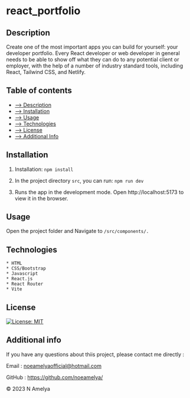 # react_portfolio

## Description

Create one of the most important apps you can build for yourself: your developer portfolio.
Every React developer or web developer in general needs to be able to show off what they can do to any potential client or employer, with the help of a number of industry standard tools, including React, Tailwind CSS, and Netlify.


## Table of contents

- [--> Description](#description)
- [--> Installation](#installation)
- [--> Usage](#usage)
- [--> Technologies](Technologies)
- [--> License](#license)
- [--> Additional Info](#additional-info)

## Installation

1. Installation: ```npm install```

2. In the project directory ```src```, you can run: ```npm run dev```

3. Runs the app in the development mode.
Open http://localhost:5173 to view it in the browser. 


## Usage
Open the project folder and Navigate to ```/src/components/.```



## Technologies

    * HTML
    * CSS/Bootstrap
    * Javascript
    * React.js
    * React Router
    * Vite

## License

[![License: MIT](https://img.shields.io/badge/License-MIT-yellow.svg)](https://opensource.org/licenses/MIT)

## Additional info

If you have any questions about thiis project, please contact me directly : 

Email : noeamelyaofficial@hotmail.com

GitHub : https://github.com/noeamelya/


© 2023 N Amelya